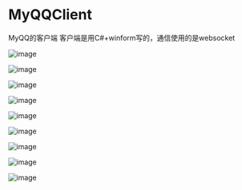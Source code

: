 # MyQQClient
MyQQ的客户端
客户端是用C#+winform写的，通信使用的是websocket


![image](https://github.com/yangfei/myqq-server/blob/master/demos/1.jpg)


![image](https://github.com/yangfei/myqq-server/blob/master/demos/2.jpg)


![image](https://github.com/yangfei/myqq-server/blob/master/demos/3.jpg)


![image](https://github.com/yangfei/myqq-server/blob/master/demos/4.jpg)


![image](https://github.com/yangfei/myqq-server/blob/master/demos/5.jpg)


![image](https://github.com/yangfei/myqq-server/blob/master/demos/6.jpg)


![image](https://github.com/yangfei/myqq-server/blob/master/demos/7.jpg)


![image](https://github.com/yangfei/myqq-server/blob/master/demos/8.jpg)


![image](https://github.com/yangfei/myqq-server/blob/master/demos/9.jpg)
